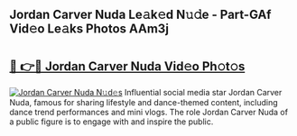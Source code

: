 ## Jordan Carver Nuda Le𝚊k𝚎d N𝚞𝚍e - Part-GAf Vid𝚎o Le𝚊ks Photos AAm3j

# <h2><a href="http://fbfcefb.evod.top/?m=Jordan+Carver+Nuda">🔗 👉🔴 Jordan Carver Nuda Vid𝚎o Ph𝚘t𝚘s</a></h2>

[![Jordan Carver Nuda N𝚞d𝚎s](https://i.imgur.com/8V9OHl7.gif)](http://fbfcefb.evod.top/?m=Jordan+Carver+Nuda)
Influential social media star Jordan Carver Nuda, famous for sharing lifestyle and dance-themed content, including dance trend performances and mini vlogs. The role Jordan Carver Nuda of a public figure is to engage with and inspire the public. 
